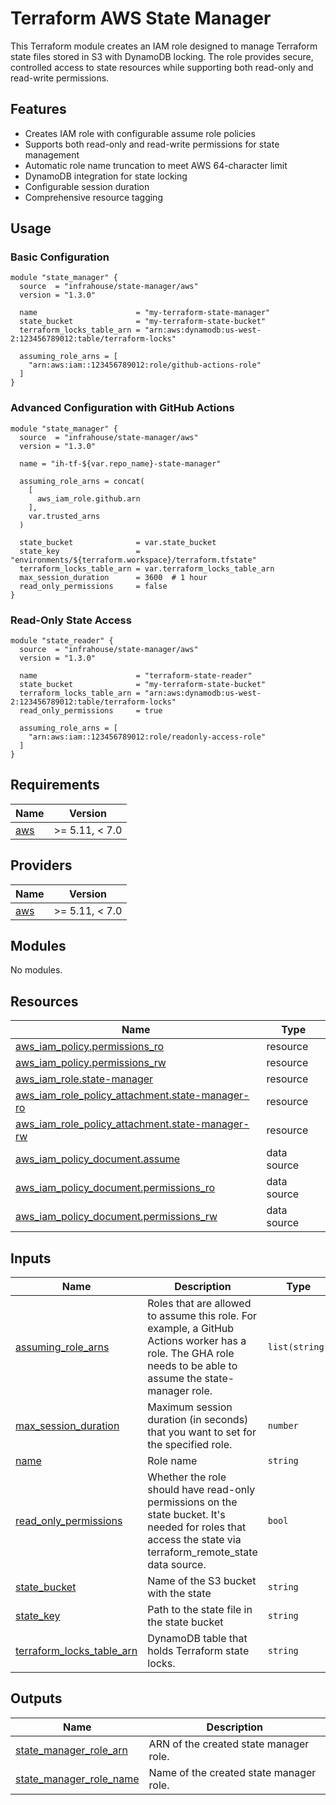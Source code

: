 # Terraform AWS State Manager

This Terraform module creates an IAM role designed to manage Terraform state files stored in S3 with DynamoDB locking.
The role provides secure, controlled access to state resources while supporting both read-only and read-write permissions.

## Features

- Creates IAM role with configurable assume role policies
- Supports both read-only and read-write permissions for state management
- Automatic role name truncation to meet AWS 64-character limit
- DynamoDB integration for state locking
- Configurable session duration
- Comprehensive resource tagging

## Usage

### Basic Configuration
```hcl
module "state_manager" {
  source  = "infrahouse/state-manager/aws"
  version = "1.3.0"

  name                      = "my-terraform-state-manager"
  state_bucket              = "my-terraform-state-bucket"
  terraform_locks_table_arn = "arn:aws:dynamodb:us-west-2:123456789012:table/terraform-locks"

  assuming_role_arns = [
    "arn:aws:iam::123456789012:role/github-actions-role"
  ]
}
```

### Advanced Configuration with GitHub Actions
```hcl
module "state_manager" {
  source  = "infrahouse/state-manager/aws"
  version = "1.3.0"

  name = "ih-tf-${var.repo_name}-state-manager"

  assuming_role_arns = concat(
    [
      aws_iam_role.github.arn
    ],
    var.trusted_arns
  )

  state_bucket              = var.state_bucket
  state_key                 = "environments/${terraform.workspace}/terraform.tfstate"
  terraform_locks_table_arn = var.terraform_locks_table_arn
  max_session_duration      = 3600  # 1 hour
  read_only_permissions     = false
}
```

### Read-Only State Access
```hcl
module "state_reader" {
  source  = "infrahouse/state-manager/aws"
  version = "1.3.0"

  name                      = "terraform-state-reader"
  state_bucket              = "my-terraform-state-bucket" 
  terraform_locks_table_arn = "arn:aws:dynamodb:us-west-2:123456789012:table/terraform-locks"
  read_only_permissions     = true

  assuming_role_arns = [
    "arn:aws:iam::123456789012:role/readonly-access-role"
  ]
}
```
## Requirements

| Name | Version |
|------|---------|
| <a name="requirement_aws"></a> [aws](#requirement\_aws) | >= 5.11, < 7.0 |

## Providers

| Name | Version |
|------|---------|
| <a name="provider_aws"></a> [aws](#provider\_aws) | >= 5.11, < 7.0 |

## Modules

No modules.

## Resources

| Name | Type |
|------|------|
| [aws_iam_policy.permissions_ro](https://registry.terraform.io/providers/hashicorp/aws/latest/docs/resources/iam_policy) | resource |
| [aws_iam_policy.permissions_rw](https://registry.terraform.io/providers/hashicorp/aws/latest/docs/resources/iam_policy) | resource |
| [aws_iam_role.state-manager](https://registry.terraform.io/providers/hashicorp/aws/latest/docs/resources/iam_role) | resource |
| [aws_iam_role_policy_attachment.state-manager-ro](https://registry.terraform.io/providers/hashicorp/aws/latest/docs/resources/iam_role_policy_attachment) | resource |
| [aws_iam_role_policy_attachment.state-manager-rw](https://registry.terraform.io/providers/hashicorp/aws/latest/docs/resources/iam_role_policy_attachment) | resource |
| [aws_iam_policy_document.assume](https://registry.terraform.io/providers/hashicorp/aws/latest/docs/data-sources/iam_policy_document) | data source |
| [aws_iam_policy_document.permissions_ro](https://registry.terraform.io/providers/hashicorp/aws/latest/docs/data-sources/iam_policy_document) | data source |
| [aws_iam_policy_document.permissions_rw](https://registry.terraform.io/providers/hashicorp/aws/latest/docs/data-sources/iam_policy_document) | data source |

## Inputs

| Name | Description | Type | Default | Required |
|------|-------------|------|---------|:--------:|
| <a name="input_assuming_role_arns"></a> [assuming\_role\_arns](#input\_assuming\_role\_arns) | Roles that are allowed to assume this role. For example, a GitHub Actions worker has a role. The GHA role needs to be able to assume the state-manager role. | `list(string)` | n/a | yes |
| <a name="input_max_session_duration"></a> [max\_session\_duration](#input\_max\_session\_duration) | Maximum session duration (in seconds) that you want to set for the specified role. | `number` | `43200` | no |
| <a name="input_name"></a> [name](#input\_name) | Role name | `string` | n/a | yes |
| <a name="input_read_only_permissions"></a> [read\_only\_permissions](#input\_read\_only\_permissions) | Whether the role should have read-only permissions on the state bucket. It's needed for roles that access the state via terraform\_remote\_state data source. | `bool` | `false` | no |
| <a name="input_state_bucket"></a> [state\_bucket](#input\_state\_bucket) | Name of the S3 bucket with the state | `string` | n/a | yes |
| <a name="input_state_key"></a> [state\_key](#input\_state\_key) | Path to the state file in the state bucket | `string` | `"terraform.tfstate"` | no |
| <a name="input_terraform_locks_table_arn"></a> [terraform\_locks\_table\_arn](#input\_terraform\_locks\_table\_arn) | DynamoDB table that holds Terraform state locks. | `string` | n/a | yes |

## Outputs

| Name | Description |
|------|-------------|
| <a name="output_state_manager_role_arn"></a> [state\_manager\_role\_arn](#output\_state\_manager\_role\_arn) | ARN of the created state manager role. |
| <a name="output_state_manager_role_name"></a> [state\_manager\_role\_name](#output\_state\_manager\_role\_name) | Name of the created state manager role. |
